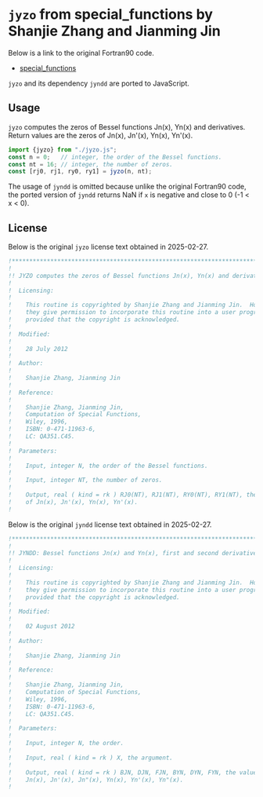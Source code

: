 # `jyzo` from special_functions by Shanjie Zhang and Jianming Jin
Below is a link to the original Fortran90 code.

- [special_functions](https://people.sc.fsu.edu/~jburkardt/f_src/special_functions/special_functions.html)

`jyzo` and its dependency `jyndd` are ported to JavaScript.

## Usage
`jyzo` computes the zeros of Bessel functions Jn(x), Yn(x) and derivatives. Return values are the zeros of Jn(x), Jn'(x), Yn(x), Yn'(x).

```javascript
import {jyzo} from "./jyzo.js";
const n = 0;   // integer, the order of the Bessel functions.
const nt = 16; // integer, the number of zeros.
const [rj0, rj1, ry0, ry1] = jyzo(n, nt);
```

The usage of `jyndd` is omitted because unlike the original Fortran90 code, the ported version of `jyndd` returns NaN if `x` is negative and close to 0 (-1 < x < 0).

## License
Below is the original `jyzo` license text obtained in 2025-02-27.

```fortran
!*****************************************************************************80
!
!! JYZO computes the zeros of Bessel functions Jn(x), Yn(x) and derivatives.
!
!  Licensing:
!
!    This routine is copyrighted by Shanjie Zhang and Jianming Jin.  However,
!    they give permission to incorporate this routine into a user program
!    provided that the copyright is acknowledged.
!
!  Modified:
!
!    28 July 2012
!
!  Author:
!
!    Shanjie Zhang, Jianming Jin
!
!  Reference:
!
!    Shanjie Zhang, Jianming Jin,
!    Computation of Special Functions,
!    Wiley, 1996,
!    ISBN: 0-471-11963-6,
!    LC: QA351.C45.
!
!  Parameters:
!
!    Input, integer N, the order of the Bessel functions.
!
!    Input, integer NT, the number of zeros.
!
!    Output, real ( kind = rk ) RJ0(NT), RJ1(NT), RY0(NT), RY1(NT), the zeros
!    of Jn(x), Jn'(x), Yn(x), Yn'(x).
!
```

Below is the original `jyndd` license text obtained in 2025-02-27.

```fortran
!*****************************************************************************80
!
!! JYNDD: Bessel functions Jn(x) and Yn(x), first and second derivatives.
!
!  Licensing:
!
!    This routine is copyrighted by Shanjie Zhang and Jianming Jin.  However,
!    they give permission to incorporate this routine into a user program
!    provided that the copyright is acknowledged.
!
!  Modified:
!
!    02 August 2012
!
!  Author:
!
!    Shanjie Zhang, Jianming Jin
!
!  Reference:
!
!    Shanjie Zhang, Jianming Jin,
!    Computation of Special Functions,
!    Wiley, 1996,
!    ISBN: 0-471-11963-6,
!    LC: QA351.C45.
!
!  Parameters:
!
!    Input, integer N, the order.
!
!    Input, real ( kind = rk ) X, the argument.
!
!    Output, real ( kind = rk ) BJN, DJN, FJN, BYN, DYN, FYN, the values of
!    Jn(x), Jn'(x), Jn"(x), Yn(x), Yn'(x), Yn"(x).
!
```
